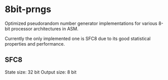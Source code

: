 # 8bit-prngs
Optimized pseudorandom number generator implementations for various 8-bit processor architectures in ASM.

Currently the only implemented one is SFC8 due to its good statistical properties and performance.

## SFC8
State size: 32 bit
Output size: 8 bit
